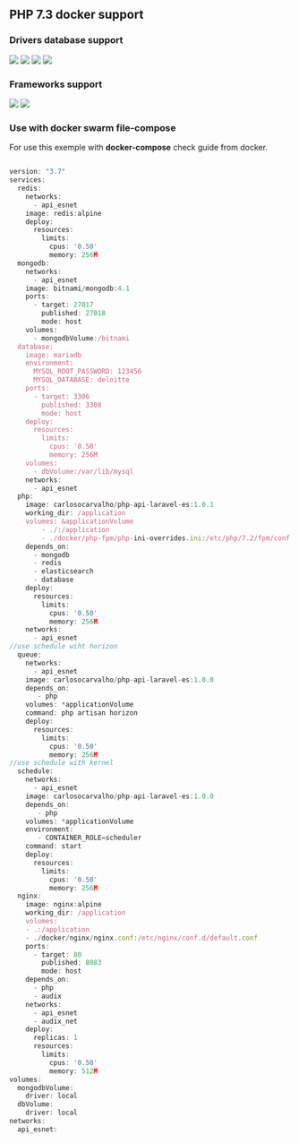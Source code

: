 ## PHP 7.3 docker support

### Drivers database support

<img src="https://img.shields.io/badge/Driver_For-Sql_Server_13-green.svg?style=flat-square"></a>
<img src="https://img.shields.io/badge/Driver_For-Mongo_DB-green.svg?style=flat-square"></a>
<img src="https://img.shields.io/badge/Driver_For-MySQL_| Mariadb-green.svg?style=flat-square"></a>
<img src="https://img.shields.io/badge/Driver_For-Redis-green.svg?style=flat-square"></a>

### Frameworks support

<img src="https://img.shields.io/badge/Laravel-5>=-red.svg?style=flat-square"></a>
<img src="https://img.shields.io/badge/Codeigniter-3>=-red.svg?style=flat-square"></a>

### Use with docker swarm file-compose 

For use this exemple with **docker-compose** check guide from docker.

```js

version: "3.7"
services:
  redis:
    networks: 
      - api_esnet 
    image: redis:alpine
    deploy:
      resources:
        limits:
          cpus: '0.50'
          memory: 256M
  mongodb:
    networks: 
      - api_esnet 
    image: bitnami/mongodb:4.1
    ports: 
      - target: 27017
        published: 27018
        mode: host
    volumes:
      - mongodbVolume:/bitnami
  database:
    image: mariadb
    environment:
      MYSQL_ROOT_PASSWORD: 123456
      MYSQL_DATABASE: deloitte
    ports: 
      - target: 3306
        published: 3308
        mode: host  
    deploy:
      resources:
        limits:
          cpus: '0.50'
          memory: 256M
    volumes:
      - dbVolume:/var/lib/mysql      
    networks: 
      - api_esnet
  php:
    image: carlosocarvalho/php-api-laravel-es:1.0.1
    working_dir: /application
    volumes: &applicationVolume
        - ./:/application
        - ./docker/php-fpm/php-ini-overrides.ini:/etc/php/7.2/fpm/conf.d/99-overrides.ini
    depends_on:
      - mongodb
      - redis
      - elasticsearch
      - database
    deploy:
      resources:
        limits:
          cpus: '0.50'
          memory: 256M
    networks: 
      - api_esnet
//use schedule wiht horizon      
  queue:
    networks: 
      - api_esnet 
    image: carlosocarvalho/php-api-laravel-es:1.0.0
    depends_on:
       - php
    volumes: *applicationVolume
    command: php artisan horizon
    deploy:
      resources:
        limits:
          cpus: '0.50'
          memory: 256M
//use schedule with kernel          
  schedule:
    networks: 
      - api_esnet 
    image: carlosocarvalho/php-api-laravel-es:1.0.0
    depends_on:
       - php
    volumes: *applicationVolume
    environment:
       - CONTAINER_ROLE=scheduler
    command: start
    deploy:
      resources:
        limits:
          cpus: '0.50'
          memory: 256M
  nginx:
    image: nginx:alpine
    working_dir: /application
    volumes:
    - .:/application
    - ./docker/nginx/nginx.conf:/etc/nginx/conf.d/default.conf
    ports: 
      - target: 80
        published: 8083
        mode: host
    depends_on:
      - php
      - audix
    networks: 
      - api_esnet
      - audix_net
    deploy:
      replicas: 1
      resources:
        limits:
          cpus: '0.50' 
          memory: 512M           
volumes:
  mongodbVolume:
    driver: local
  dbVolume:
    driver: local
networks:
  api_esnet:
```
